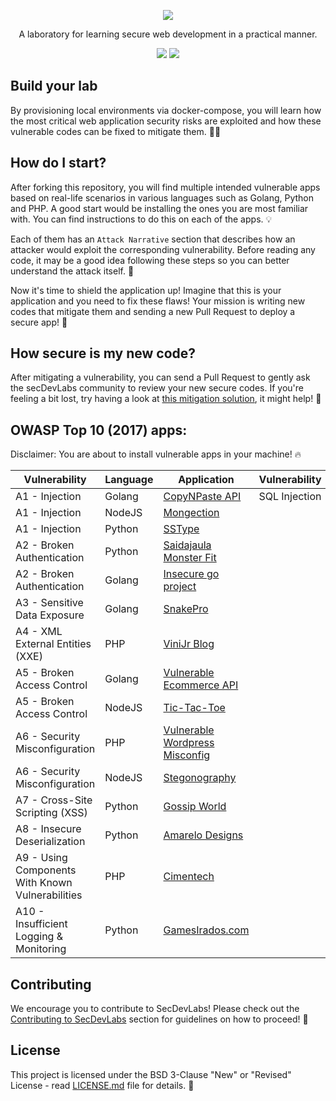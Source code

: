 <p align="center">
  <img src="images/secDevLabs-logo.png" allign="center" height=""/>
  <!-- logo font: Agency FB Bold Condensed -->
</p>

<p align="center">
A laboratory for learning secure web development in a practical manner.
</p>

<p align="center">
<a href="https://github.com/globocom/secDevLabs/blob/master/docs/CONTRIBUTING.md"><img src="https://img.shields.io/badge/PRs-Welcome-brightgreen"/></a>
<a href="https://gitter.im/secDevLabs/community"><img src="https://badges.gitter.im/secDevLabs/community.svg"/></a>
</p>

## Build your lab

By provisioning local environments via docker-compose, you will learn how the most critical web application security risks are exploited and how these vulnerable codes can be fixed to mitigate them. 👩‍💻

## How do I start?

After forking this repository, you will find multiple intended vulnerable apps based on real-life scenarios in various languages such as Golang, Python and PHP. A good start would be installing the ones you are most familiar with. You can find instructions to do this on each of the apps. 💡

Each of them has an `Attack Narrative` section that describes how an attacker would exploit the corresponding vulnerability.  Before reading any code, it may be a good idea following these steps so you can better understand the attack itself. 💉

Now it's time to shield the application up! Imagine that this is your application and you need to fix these flaws! Your mission is writing new codes that mitigate them and sending a new Pull Request to deploy a secure app! 🔐

## How secure is my new code?

After mitigating a vulnerability, you can send a Pull Request to gently ask the secDevLabs community to review your new secure codes. If you're feeling a bit lost, try having a look at [this mitigation solution](https://github.com/globocom/secDevLabs/pull/29), it might help! 🚀

## OWASP Top 10 (2017) apps:

Disclaimer: You are about to install vulnerable apps in your machine! 🔥

| Vulnerability | Language | Application | Vulnerability |
| --- | --- | --- | --- |
| A1 - Injection | Golang | [CopyNPaste API](owasp-top10-2017-apps/a1/copy-n-paste) | SQL Injection |
| A1 - Injection | NodeJS | [Mongection](owasp-top10-2017-apps/a1/mongection) |  |
| A1 - Injection | Python | [SSType](owasp-top10-2017-apps/a1/sstype) |  |
| A2 - Broken Authentication | Python | [Saidajaula Monster Fit](owasp-top10-2017-apps/a2/saidajaula-monster) |  |
| A2 - Broken Authentication | Golang | [Insecure go project](owasp-top10-2017-apps/a2/insecure-go-project) |  |
| A3 - Sensitive Data Exposure | Golang | [SnakePro](owasp-top10-2017-apps/a3/snake-pro)|  |
| A4 - XML External Entities (XXE) | PHP | [ViniJr Blog](owasp-top10-2017-apps/a4/vinijr-blog) |  |
| A5 - Broken Access Control | Golang | [Vulnerable Ecommerce API](owasp-top10-2017-apps/a5/ecommerce-api) |  |
| A5 - Broken Access Control | NodeJS | [Tic-Tac-Toe](owasp-top10-2017-apps/a5/tictactoe) |  |
| A6 - Security Misconfiguration | PHP | [Vulnerable Wordpress Misconfig](owasp-top10-2017-apps/a6/misconfig-wordpress) |  |
| A6 - Security Misconfiguration | NodeJS | [Stegonography](owasp-top10-2017-apps/a6/stegonography) |  |
| A7 - Cross-Site Scripting (XSS) | Python | [Gossip World](owasp-top10-2017-apps/a7/gossip-world) |  |
| A8 - Insecure Deserialization | Python | [Amarelo Designs](owasp-top10-2017-apps/a8/amarelo-designs) |  |
| A9 - Using Components With Known Vulnerabilities | PHP | [Cimentech](owasp-top10-2017-apps/a9/cimentech) |  |
| A10 - Insufficient Logging & Monitoring | Python | [GamesIrados.com](owasp-top10-2017-apps/a10/games-irados) |  |

## Contributing
We encourage you to contribute to SecDevLabs! Please check out the [Contributing to SecDevLabs](/docs/CONTRIBUTING.md) section for guidelines on how to proceed! 🎉

## License

This project is licensed under the BSD 3-Clause "New" or "Revised" License - read [LICENSE.md](LICENSE.md) file for details. 📖
